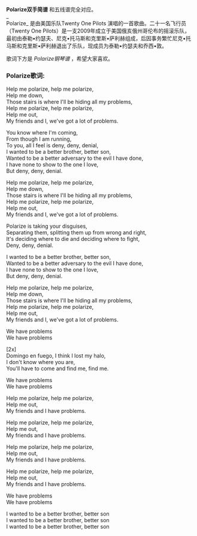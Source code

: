 

**Polarize双手简谱** 和五线谱完全对应。  
_  
Polarize_ 是由美国乐队Twenty One Pilots 演唱的一首歌曲。二十一名飞行员（Twenty One
Pilots）是一支2009年成立于美国俄亥俄州哥伦布的摇滚乐队，最初由泰勒•约瑟夫、尼克•托马斯和克里斯•萨利赫组成，后因事务繁忙尼克•托马斯和克里斯•萨利赫退出了乐队，现成员为泰勒•约瑟夫和乔西•敦。  
  
歌词下方是 _Polarize钢琴谱_ ，希望大家喜欢。

### Polarize歌词:

Help me polarize, help me polarize,  
Help me down,  
Those stairs is where I'll be hiding all my problems,  
Help me polarize, help me polarize,  
Help me out,  
My friends and I, we've got a lot of problems.

You know where I'm coming,  
From though I am running,  
To you, all I feel is deny, deny, denial,  
I wanted to be a better brother, better son,  
Wanted to be a better adversary to the evil I have done,  
I have none to show to the one I love,  
But deny, deny, denial.

Help me polarize, help me polarize,  
Help me down,  
Those stairs is where I'll be hiding all my problems,  
Help me polarize, help me polarize,  
Help me out,  
My friends and I, we've got a lot of problems.

Polarize is taking your disguises,  
Separating them, splitting them up from wrong and right,  
It's deciding where to die and deciding where to fight,  
Deny, deny, denial.

I wanted to be a better brother, better son,  
Wanted to be a better adversary to the evil I have done,  
I have none to show to the one I love,  
But deny, deny, denial.

Help me polarize, help me polarize,  
Help me down,  
Those stairs is where I'll be hiding all my problems,  
Help me polarize, help me polarize,  
Help me out,  
My friends and I, we've got a lot of problems.

We have problems  
We have problems

[2x]  
Domingo en fuego, I think I lost my halo,  
I don't know where you are,  
You'll have to come and find me, find me.

We have problems  
We have problems

Help me polarize, help me polarize,  
Help me out,  
My friends and I have problems.

Help me polarize, help me polarize,  
Help me out,  
My friends and I have problems.

Help me polarize, help me polarize,  
Help me out,  
My friends and I have problems.

Help me polarize, help me polarize,  
Help me out,  
My friends and I have problems.

We have problems  
We have problems

I wanted to be a better brother, better son  
I wanted to be a better brother, better son  
I wanted to be a better brother, better son

